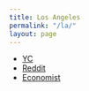```yaml
---
title: Los Angeles
permalink: "/la/"
layout: page
---
```


- [YC](https://news.ycombinator.com/item?id=12867417)
- [Reddit](https://www.reddit.com/r/TechLA/)
- [Economist](http://www.economist.com/news/business/21709564-cheaper-location-tech-companies-takes-los-angeles-booms-startup-hub)